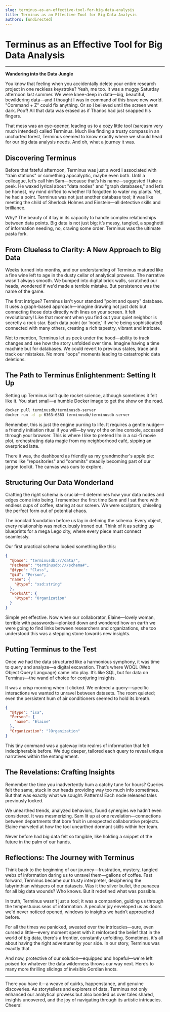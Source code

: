 ```yaml
---
slug: terminus-as-an-effective-tool-for-big-data-analysis
title: Terminus as an Effective Tool for Big Data Analysis
authors: [undirected]
---
```



# Terminus as an Effective Tool for Big Data Analysis

---

**Wandering into the Data Jungle**

You know that feeling when you accidentally delete your entire research project in one reckless keystroke? Yeah, me too. It was a muggy Saturday afternoon last summer. We were knee-deep in data—big, beautiful, bewildering data—and I thought I was in command of this brave new world. "Command + Z" could fix anything. Or so I believed until the screen went dark. Poof! All that data was erased as if Thanos had just snapped his fingers. 

That mess was an eye-opener, leading us to a cozy little tool (sarcasm very much intended) called Terminus. Much like finding a trusty compass in an uncharted forest, Terminus seemed to know exactly where we should head for our big data analysis needs. And oh, what a journey it was.

## **Discovering Terminus**
Before that fateful afternoon, Terminus was just a word I associated with "train stations" or something apocalyptic, maybe even both. Until a colleague, let’s call him Sam—because that’s his name—suggested I take a peek. He waxed lyrical about "data nodes" and "graph databases," and let’s be honest, my mind drifted to whether I’d forgotten to water my plants. Yet, he had a point. Terminus was not just another database tool; it was like meeting the child of Sherlock Holmes and Einstein—all detective skills and brilliance. 

Why? The beauty of it lay in its capacity to handle complex relationships between data points. Big data is not just big; it’s messy, tangled, a spaghetti of information needing, no, craving some order. Terminus was the ultimate pasta fork.

## **From Clueless to Clarity**: **A New Approach to Big Data**

Weeks turned into months, and our understanding of Terminus matured like a fine wine left to age in the dusty cellar of analytical prowess. The narrative wasn't always smooth. We bumped into digital brick walls, scratched our heads, wondered if we'd made a terrible mistake. But persistence was the name of the game. 

The first intrigue? Terminus isn't your standard "point and query" database. It uses a graph-based approach—imagine drawing not just dots but connecting those dots directly with lines on your screen. It felt revolutionary! Like that moment when you find out your quiet neighbor is secretly a rock star. Each data point (or ‘node,’ if we’re being sophisticated) connected with many others, creating a rich tapestry, vibrant and intricate.

Not to mention, Terminus let us peek under the hood—ability to track changes and see how the story unfolded over time. Imagine having a time machine but for databases. We could revert to previous states, trace and track our mistakes. No more "oops" moments leading to catastrophic data deletions.

## **The Path to Terminus Enlightenment**: **Setting It Up**

Setting up Terminus isn’t quite rocket science, although sometimes it felt like it. You start small—a humble Docker image to get the show on the road. 

```bash
docker pull terminusdb/terminusdb-server
docker run -d -p 6363:6363 terminusdb/terminusdb-server
```

Remember, this is just the engine purring to life. It requires a gentle nudge—a friendly initiation ritual if you will—by way of the online console, accessed through your browser. This is where I like to pretend I’m in a sci-fi movie plot, orchestrating data magic from my neighborhood café, sipping an overpriced latte.

There it was, the dashboard as friendly as my grandmother's apple pie: terms like "repositories" and "commits" steadily becoming part of our jargon toolkit. The canvas was ours to explore.

## **Structuring Our Data Wonderland**

Crafting the right schema is crucial—it determines how your data nodes and edges come into being. I remember the first time Sam and I sat there with endless cups of coffee, staring at our screen. We were sculptors, chiseling the perfect form out of potential chaos.

The ironclad foundation before us lay in defining the schema. Every object, every relationship was meticulously ironed out. Think of it as setting up blueprints for a mega Lego city, where every piece must connect seamlessly.

Our first practical schema looked something like this:

```json
{
  "@base": "terminusdb:///data/",
  "@schema": "terminusdb:///schema#",
  "@type": "Class",
  "@id": "Person",
  "name": {
    "@type": "xsd:string"
  },
  "worksAt": {
    "@type": "Organization"
  }
}
```

Simple yet effective. Now when our collaborator, Elaine—lovely woman, terrible with passwords—plonked down and wondered how on earth we were going to find links between researchers and organizations, she too understood this was a stepping stone towards new insights.

## **Putting Terminus to the Test**

Once we had the data structured like a harmonious symphony, it was time to query and analyze—a digital excavation. That’s where WOQL (Web Object Query Language) came into play. It’s like SQL, but for data on Terminus—the wand of choice for conjuring insights.

It was a crisp morning when it clicked. We entered a query—specific interactions we wanted to unravel between datasets. The room quieted; even the persistent hum of air conditioners seemed to hold its breath.

```json
{
  "@type": "isa",
  "Person": {
    "name": "Elaine"
  },
  "Organization": "?Organization"
}
```

This tiny command was a gateway into realms of information that felt indecipherable before. We dug deeper, tailored each query to reveal unique narratives within the entanglement.

## **The Revelations: Crafting Insights**

Remember the time you inadvertently hum a catchy tune for hours? Queries felt the same, stuck in our heads providing way too much info sometimes. But that was exactly what we sought. Patterns! Each node released tales previously locked. 

We unearthed trends, analyzed behaviors, found synergies we hadn’t even considered. It was mesmerizing. Sam lit up at one revelation—connections between departments that bore fruit in unexpected collaborative projects. Elaine marveled at how the tool unearthed dormant skills within her team.

Never before had big data felt so tangible, like holding a snippet of the future in the palm of our hands.

## **Reflections: The Journey with Terminus**

Think back to the beginning of our journey—frustration, mystery, tangled webs of information daring us to unravel them—gallons of coffee. Fast forward, Terminus became our trusty interpreter, deciphering the labyrinthian whispers of our datasets. Was it the silver bullet, the panacea for all big data wounds? Who knows. But it redefined what was possible. 

In truth, Terminus wasn't just a tool; it was a companion, guiding us through the tempestuous seas of information. A peculiar joy enveloped us as doors we'd never noticed opened, windows to insights we hadn’t approached before.

For all the times we panicked, sweated over the intricacies—sure, even cursed a little—every moment spent with it reinforced the belief that in the world of big data, there's a frontier, constantly unfolding. Sometimes, it's all about having the right adventurer by your side. In our story, Terminus was exactly that.

And now, protective of our solution—equipped and hopeful—we're left poised for whatever the data wilderness throws our way next. Here’s to many more thrilling slicings of invisible Gordian knots.

--- 

There you have it—a weave of quirks, happenstance, and genuine discoveries. As storytellers and explorers of data, Terminus not only enhanced our analytical prowess but also bonded us over tales shared, insights uncovered, and the joy of navigating through its artistic intricacies. Cheers!